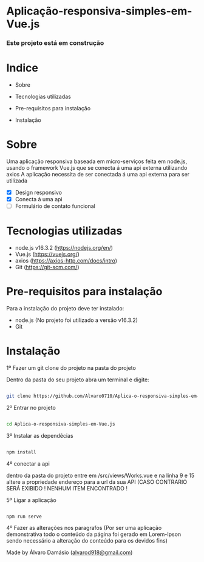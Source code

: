 # Aplicação-responsiva-simples-em-Vue.js

### Este projeto está em construção


# Indice

* Sobre

* Tecnologias utilizadas

* Pre-requisitos para instalação


* Instalação

# Sobre

Uma aplicação responsiva baseada em micro-serviços feita em node.js, usando o framework Vue.js que se conecta á uma api externa utilizando axios
A aplicação necessita de ser conectada á uma api externa para ser utilizada

- [x] Design responsivo
- [x] Conecta á uma api
- [ ] Formulário de contato funcional

# Tecnologias utilizadas

* node.js v16.3.2 (https://nodejs.org/en/)
* Vue.js (https://vuejs.org/)
* axios (https://axios-http.com/docs/intro)
* Git (https://git-scm.com/)

# Pre-requisitos para instalação
Para a instalação do projeto deve ter instalado:

* node.js (No projeto foi utilizado a versão v16.3.2)
* Git

# Instalação


1º Fazer um git clone do projeto na pasta do projeto

Dentro da pasta do seu projeto abra um terminal e digite:

``` bash

git clone https://github.com/Alvaro0710/Aplica-o-responsiva-simples-em-Vue.js.git

``` 
2º Entrar no projeto

``` bash

cd Aplica-o-responsiva-simples-em-Vue.js

```

3º Instalar as dependêcias

``` bash

npm install

```


4º conectar a api

dentro da pasta do projeto entre em /src/views/Works.vue e na linha 9 e 15 altere a propriedade endereço para a url da  sua API (CASO CONTRARIO SERÁ EXIBIDO ! NENHUM ITEM ENCONTRADO !

5º Ligar a aplicação 

```bash

npm run serve

```

4º Fazer as alterações nos paragrafos (Por ser uma aplicação demonstrativa todo o conteúdo da página foi gerado em Lorem-Ipson sendo necessário a alteração do conteúdo para os devidos fins)

Made by Álvaro Damásio (alvarod918@gmail.com)
